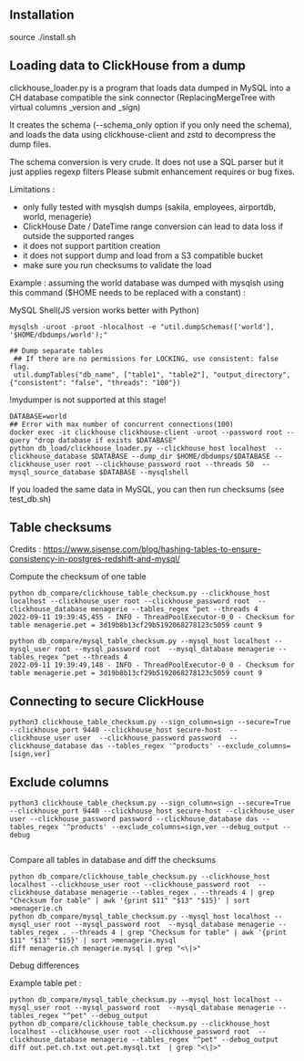 ## Installation

source ./install.sh

## Loading data to ClickHouse from a dump

clickhouse_loader.py is a program that loads data dumped in MySQL into a CH database compatible the sink connector (ReplacingMergeTree with virtual columns _version and _sign)

It creates the schema (--schema_only option if you only need the schema), and loads the data using clickhouse-client and zstd to decompress the dump files.

The schema conversion is very crude. It does not use a SQL parser but it just applies regexp filters
Please submit enhancement requires or bug fixes.

Limitations :

- only fully tested with mysqlsh dumps (sakila, employees, airportdb, world, menagerie)
- ClickHouse Date / DateTime range conversion can lead to data loss if outside the supported ranges
- it does not support partition creation
- it does not support dump and load from a S3 compatible bucket
- make sure you run checksums to validate the load

Example : assuming the world database was dumped with mysqlsh using this command ($HOME needs to be replaced with a constant) :

MySQL Shell(JS version works better with Python)
```
mysqlsh -uroot -proot -hlocalhost -e "util.dumpSchemas(['world'], '$HOME/dbdumps/world');"

## Dump separate tables
 ## If there are no permissions for LOCKING, use consistent: false flag.
 util.dumpTables("db_name", ["table1", "table2"], "output_directory", {"consistent": "false", "threads": "100"})
```

!mydumper is not supported at this stage!  

```
DATABASE=world
## Error with max number of concurrent connections(100)
docker exec -it clickhouse clickhouse-client -uroot --password root --query "drop database if exists $DATABASE"
python db_load/clickhouse_loader.py --clickhouse_host localhost  --clickhouse_database $DATABASE --dump_dir $HOME/dbdumps/$DATABASE --clickhouse_user root --clickhouse_password root --threads 50  --mysql_source_database $DATABASE --mysqlshell
```

If you loaded the same data in MySQL, you can then run checksums (see test_db.sh)

## Table checksums

Credits : https://www.sisense.com/blog/hashing-tables-to-ensure-consistency-in-postgres-redshift-and-mysql/

Compute the checksum of one table 

```
python db_compare/clickhouse_table_checksum.py --clickhouse_host localhost --clickhouse_user root --clickhouse_password root  --clickhouse_database menagerie --tables_regex ^pet --threads 4
2022-09-11 19:39:45,455 - INFO - ThreadPoolExecutor-0_0 - Checksum for table menagerie.pet = 3d19b8b13cf29b5192068278123c5059 count 9

python db_compare/mysql_table_checksum.py --mysql_host localhost --mysql_user root --mysql_password root  --mysql_database menagerie --tables_regex ^pet --threads 4
2022-09-11 19:39:49,148 - INFO - ThreadPoolExecutor-0_0 - Checksum for table menagerie.pet = 3d19b8b13cf29b5192068278123c5059 count 9
```

## Connecting to secure ClickHouse
```
python3 clickhouse_table_checksum.py --sign_column=sign --secure=True --clickhouse_port 9440 --clickhouse_host secure-host  --clickhouse_user user  --clickhouse_password password  --clickhouse_database das --tables_regex '^products' --exclude_columns=[sign,ver]
```

## Exclude columns
```
python3 clickhouse_table_checksum.py --sign_column=sign --secure=True --clickhouse_port 9440 --clickhouse_host secure-host --clickhouse_user user --clickhouse_password password --clickhouse_database das --tables_regex '^products' --exclude_columns=sign,ver --debug_output --debug


```
Compare all tables in database and diff the checksums

```
python db_compare/clickhouse_table_checksum.py --clickhouse_host localhost --clickhouse_user root --clickhouse_password root  --clickhouse_database menagerie --tables_regex . --threads 4 | grep "Checksum for table" | awk '{print $11" "$13" "$15}' | sort >menagerie.ch
python db_compare/mysql_table_checksum.py --mysql_host localhost --mysql_user root --mysql_password root  --mysql_database menagerie --tables_regex . --threads 4 | grep "Checksum for table" | awk '{print $11" "$13" "$15}' | sort >menagerie.mysql
diff menagerie.ch menagerie.mysql | grep "<\|>"
```

Debug differences

Example table pet :

```
python db_compare/mysql_table_checksum.py --mysql_host localhost --mysql_user root --mysql_password root  --mysql_database menagerie --tables_regex "^pet" --debug_output
python db_compare/clickhouse_table_checksum.py --clickhouse_host localhost --clickhouse_user root --clickhouse_password root  --clickhouse_database menagerie --tables_regex "^pet" --debug_output 
diff out.pet.ch.txt out.pet.mysql.txt  | grep "<\|>"
```
